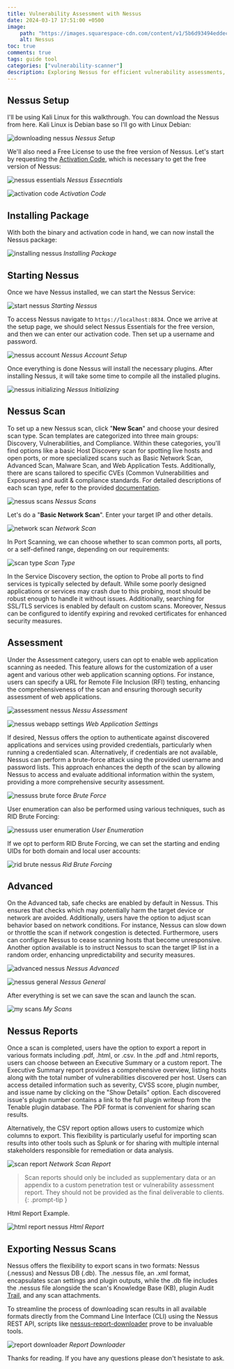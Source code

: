 ```yaml
---
title: Vulnerability Assessment with Nessus
date: 2024-03-17 17:51:00 +0500
image:
    path: "https://images.squarespace-cdn.com/content/v1/5b6d93494eddecacd175e239/1574087871944-A4ON7R1F17VR7VQP4GWA/Tenable+Nessus+banner.png?format=1500w"
    alt: Nessus
toc: true
comments: true
tags: guide tool
categories: ["vulnerability-scanner"]
description: Exploring Nessus for efficient vulnerability assessments, learn how to set up scans, interpret findings, and prioritize security fixes.
---
```


## Nessus Setup

I'll be using Kali Linux for this walkthrough. You can download the Nessus from here. Kali Linux is Debian base so I'll go with Linux Debian:

![downloading nessus](/assets/img/images/download-nessus.webp)
_Nessus Setup_

We'll also need a Free License to use the free version of Nessus. Let's start by requesting the [Activation Code](https://www.tenable.com/products/nessus/activation-code), which is necessary to get the free version of Nessus:

![nessus essentials](/assets/img/images/essentials-nessus.webp)
_Nessus Essecntials_ 

![activation code](/assets/img/images/activation-code.webp)
_Activation Code_

## Installing Package

With both the binary and activation code in hand, we can now install the Nessus package:

![installing nessus](/assets/img/images/installing-nessus.webp)
_Installing Package_

## Starting Nessus

Once we have Nessus installed, we can start the Nessus Service:

![start nessus](/assets/img/images/start-nessus.webp)
_Starting Nessus_

To access Nessus navigate to `https://localhost:8834`. Once we arrive at the setup page, we should select Nessus Essentials for the free version, and then we can enter our activation code. Then set up a username and password.

![nessus account](/assets/img/images/account-nessus.webp)
_Nessus Account Setup_

Once everything is done Nessus will install the necessary plugins. After installing Nessus, it will take some time to compile all the installed plugins.

![nessus initializing](/assets/img/images/plugins-nessus.webp)
_Nessus Initializing_

## Nessus Scan

To set up a new Nessus scan, click "**New Scan**" and choose your desired scan type. Scan templates are categorized into three main groups: Discovery, Vulnerabilities, and Compliance. Within these categories, you'll find options like a basic Host Discovery scan for spotting live hosts and open ports, or more specialized scans such as Basic Network Scan, Advanced Scan, Malware Scan, and Web Application Tests. Additionally, there are scans tailored to specific CVEs (Common Vulnerabilities and Exposures) and audit & compliance standards. For detailed descriptions of each scan type, refer to the provided [documentation](https://docs.tenable.com/nessus/Content/ScanAndPolicyTemplates.htm).

![nessus scans](/assets/img/images/scan-template.webp)
_Nessus Scans_

Let's do a "**Basic Network Scan**". Enter your target IP and other details.

![network scan](/assets/img/images/network-scan.webp)
_Network Scan_

In Port Scanning, we can choose whether to scan common ports, all ports, or a self-defined range, depending on our requirements:

![scan type](/assets/img/images/scan-type.webp)
_Scan Type_

In the Service Discovery section, the option to Probe all ports to find services is typically selected by default. While some poorly designed applications or services may crash due to this probing, most should be robust enough to handle it without issues. Additionally, searching for SSL/TLS services is enabled by default on custom scans. Moreover, Nessus can be configured to identify expiring and revoked certificates for enhanced security measures.

## Assessment

Under the Assessment category, users can opt to enable web application scanning as needed. This feature allows for the customization of a user agent and various other web application scanning options. For instance, users can specify a URL for Remote File Inclusion (RFI) testing, enhancing the comprehensiveness of the scan and ensuring thorough security assessment of web applications.

![assessment nessus](/assets/img/images/assessment.webp)
_Nessu Assessment_

![nessus webapp settings](/assets/img/images/webapp-nessus.webp)
_Web Application Settings_

If desired, Nessus offers the option to authenticate against discovered applications and services using provided credentials, particularly when running a credentialed scan. Alternatively, if credentials are not available, Nessus can perform a brute-force attack using the provided username and password lists. This approach enhances the depth of the scan by allowing Nessus to access and evaluate additional information within the system, providing a more comprehensive security assessment.

![nessuss brute force](/assets/img/images/brute-nessus.webp)
_Brute Force_

User enumeration can also be performed using various techniques, such as RID Brute Forcing:

![nessuss user enumeration](/assets/img/images/uer-enum-nessus.webp)
_User Enumeration_

If we opt to perform RID Brute Forcing, we can set the starting and ending UIDs for both domain and local user accounts:

![rid brute nessus](/assets/img/images/rid-brute-nessus.webp)
_Rid Brute Forcing_

## Advanced

On the Advanced tab, safe checks are enabled by default in Nessus. This ensures that checks which may potentially harm the target device or network are avoided. Additionally, users have the option to adjust scan behavior based on network conditions. For instance, Nessus can slow down or throttle the scan if network congestion is detected. Furthermore, users can configure Nessus to cease scanning hosts that become unresponsive. Another option available is to instruct Nessus to scan the target IP list in a random order, enhancing unpredictability and security measures.

![advanced nessus](/assets/img/images/advanced-nessus.webp)
_Nessus Advanced_

![nessus general](/assets/img/images/general-nessus.webp)
_Nessus General_

After everything is set we can save the scan and launch the scan.

![my scans](/assets/img/images/my-scans.webp)
_My Scans_

## Nessus Reports

Once a scan is completed, users have the option to export a report in various formats including .pdf, .html, or .csv. In the .pdf and .html reports, users can choose between an Executive Summary or a custom report. The Executive Summary report provides a comprehensive overview, listing hosts along with the total number of vulnerabilities discovered per host. Users can access detailed information such as severity, CVSS score, plugin number, and issue name by clicking on the "Show Details" option. Each discovered issue's plugin number contains a link to the full plugin writeup from the Tenable plugin database. The PDF format is convenient for sharing scan results.

Alternatively, the CSV report option allows users to customize which columns to export. This flexibility is particularly useful for importing scan results into other tools such as Splunk or for sharing with multiple internal stakeholders responsible for remediation or data analysis.

![scan report](/assets/img/images/scan-report.webp)
_Network Scan Report_

> Scan reports should only be included as supplementary data or an appendix to a custom penetration test or vulnerability assessment report. They should not be provided as the final deliverable to clients.
{: .prompt-tip }

Html Report Example.

![html report nessus](/assets/img/images/html-report.webp)
_Html Report_

## Exporting Nessus Scans

Nessus offers the flexibility to export scans in two formats: Nessus (.nessus) and Nessus DB (.db). The .nessus file, an .xml format, encapsulates scan settings and plugin outputs, while the .db file includes the .nessus file alongside the scan's Knowledge Base (KB), plugin Audit [Trail](https://community.tenable.com/s/article/What-is-included-in-a-nessus-db-file), and any scan attachments.

To streamline the process of downloading scan results in all available formats directly from the Command Line Interface (CLI) using the Nessus REST API, scripts like [nessus-report-downloader](https://raw.githubusercontent.com/eelsivart/nessus-report-downloader/master/nessus6-report-downloader.rb) prove to be invaluable tools.

![report downloader](/assets/img/images/report-downloader.webp)
_Report Downloader_

Thanks for reading. If you have any questions please don't hesistate to ask.